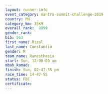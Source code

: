 ```yaml
---
layout: runner-info 
event_category: mantra-summit-challenge-2019 
country: PH
category_km: 35KM 
overall_rank:  9999
gender_rank: 
bib: 563
first_name: Rizal
last_name: Constantio
gender: M
team_name: Runesthesia
start: Sun, 12-00-00 am
mbah_kamad: 
finish: Sun, 02-47-55 pm
race_time: 14-47-55
status: FBC
certificate: 
---
```

